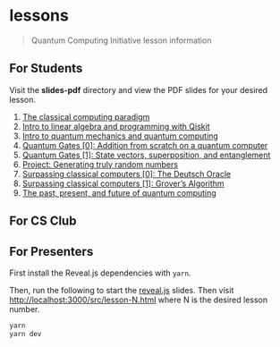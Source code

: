 # lessons
> Quantum Computing Initiative lesson information

## For Students
Visit the **slides-pdf** directory and view the PDF slides for your desired lesson.

1. [The classical computing paradigm](./slides-pdf/lesson1.pdf)
1. [Intro to linear algebra and programming with Qiskit](./slides-pdf/lesson2.pdf)
1. [Intro to quantum mechanics and quantum computing](./slides-pdf/lesson3.pdf)
1. [Quantum Gates [0]: Addition from scratch on a quantum computer](./slides-pdf/lesson4.pdf)
1. [Quantum Gates [1]: State vectors, superposition, and entanglement](./slides-pdf/lesson5.pdf)
1. [Project: Generating truly random numbers](./slides-pdf/lesson6.pdf)
1. [Surpassing classical computers [0]: The Deutsch Oracle](./slides-pdf/lesson7.pdf)
1. [Surpassing classical computers [1]: Grover’s Algorithm](./slides-pdf/lesson8.pdf)
1. [The past, present, and future of quantum computing](./slides-pdf/lesson9.pdf)

## For CS Club

## For Presenters
First install the Reveal.js dependencies with `yarn`.

Then, run the following to start the [reveal.js](https://revealjs.com/) slides.
Then visit [http://localhost:3000/src/lesson-N.html](http://localhost:3000/lesson-N.html)
where N is the desired lesson number.

```sh
yarn
yarn dev
```

